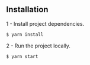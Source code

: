 ## Installation

1 - Install project dependencies.

```bash
$ yarn install
```

2 - Run the project locally.

```bash
$ yarn start
```
